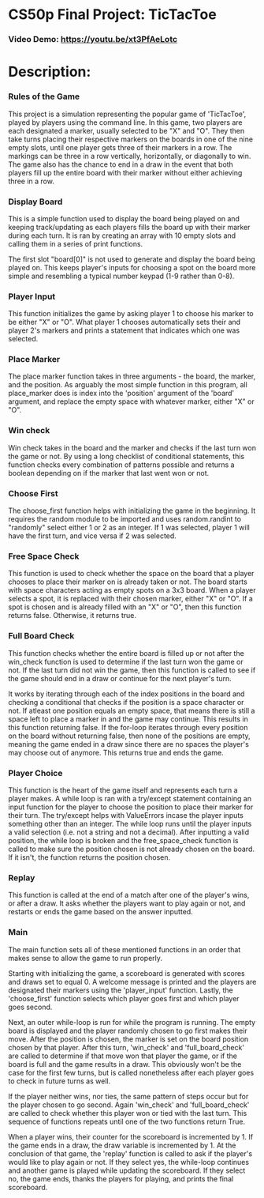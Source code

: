 # CS50p Final Project: TicTacToe

### Video Demo: <https://youtu.be/xt3PfAeLotc>

# Description: 

### Rules of the Game
This project is a simulation representing the popular game of 'TicTacToe', played by players using the command line. In this game, two players are each designated a marker, usually selected to be "X" and "O". They then take turns placing their respective markers on the boards in one of the nine empty slots, until one player gets three of their markers in a row. The markings can be three in a row vertically, horizontally, or diagonally to win. The game also has the chance to end in a draw in the event that both players fill up the entire board with their marker without either achieving three in a row. 

### Display Board
This is a simple function used to display the board being played on and keeping track/updating as each players fills the board up with their marker during each turn. It is ran by creating an array with 10 empty slots and calling them in a series of print functions. 

The first slot "board[0]" is not used to generate and display the board being played on. This keeps player's inputs for choosing a spot on the board more simple and resembling a typical number keypad (1-9 rather than 0-8).

### Player Input 
This function initializes the game by asking player 1 to choose his marker to be either "X" or "O". What player 1 chooses automatically sets their and player 2's markers and prints a statement that indicates which one was selected. 

### Place Marker
The place marker function takes in three arguments - the board, the marker, and the position. As arguably the most simple function in this program, all place_marker does is index into the 'position' argument of the 'board' argument, and replace the empty space with whatever marker, either "X" or "O". 

### Win check
Win check takes in the board and the marker and checks if the last turn won the game or not. By using a long checklist of conditional statements, this function checks every combination of patterns possible and returns a boolean depending on if the marker that last went won or not. 

### Choose First
The choose_first function helps with initializing the game in the beginning. It requires the random module to be imported and uses random.randint to "randomly" select either 1 or 2 as an integer. If 1 was selected, player 1 will have the first turn, and vice versa if 2 was selected. 

### Free Space Check
This function is used to check whether the space on the board that a player chooses to place their marker on is already taken or not. The board starts with space characters acting as empty spots on a 3x3 board. When a player selects a spot, it is replaced with their chosen marker, either "X" or "O". If a spot is chosen and is already filled with an "X" or "O", then this function returns false. Otherwise, it returns true. 

### Full Board Check 
This function checks whether the entire board is filled up or not after the win_check function is used to determine if the last turn won the game or not. If the last turn did not win the game, then this function is called to see if the game should end in a draw or continue for the next player's turn. 

It works by iterating through each of the index positions in the board and checking a conditional that checks if the position is a space character or not. If atleast one position equals an empty space, that means there is still a space left to place a marker in and the game may continue. This results in this function returning false. If the for-loop iterates through every position on the board without returning false, then none of the positions are empty, meaning the game ended in a draw since there are no spaces the player's may choose out of anymore. This returns true and ends the game. 

### Player Choice
This function is the heart of the game itself and represents each turn a player makes. A while loop is ran with a try/except statement containing an input function for the player to choose the position to place their marker for their turn. The try/except helps with ValueErrors incase the player inputs something other than an integer. The while loop runs until the player inputs a valid selection (i.e. not a string and not a decimal). After inputting a valid position, the while loop is broken and the free_space_check function is called to make sure the position chosen is not already chosen on the board. If it isn't, the function returns the position chosen. 

### Replay 
This function is called at the end of a match after one of the player's wins, or after a draw. It asks whether the players want to play again or not, and restarts or ends the game based on the answer inputted. 

### Main
The main function sets all of these mentioned functions in an order that makes sense to allow the game to run properly.

Starting with initializing the game, a scoreboard is generated with scores and draws set to equal 0. A welcome message is printed and the players are designated their markers using the 'player_input' function. Lastly, the 'choose_first' function selects which player goes first and which player goes second. 

Next, an outer while-loop is run for while the program is running. The empty board is displayed and the player randomly chosen to go first makes their move. After the position is chosen, the marker is set on the board position chosen by that player. After this turn, 'win_check' and 'full_board_check' are called to determine if that move won that player the game, or if the board is full and the game results in a draw. This obviously won't be the case for the first few turns, but is called nonetheless after each player goes to check in future turns as well. 

If the player neither wins, nor ties, the same pattern of steps occur but for the player chosen to go second. Again 'win_check' and 'full_board_check' are called to check whether this player won or tied with the last turn. This sequence of functions repeats until one of the two functions return True. 

When a player wins, their counter for the scoreboard is incremented by 1. If the game ends in a draw, the draw variable is incremented by 1. At the conclusion of that game, the 'replay' function is called to ask if the player's would like to play again or not. If they select yes, the while-loop continues and another game is played while updating the scoreboard. If they select no, the game ends, thanks the players for playing, and prints the final scoreboard.